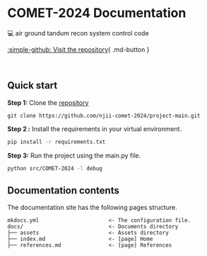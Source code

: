 # **COMET-2024 Documentation**

:computer: air ground tandum recon system control code

[:simple-github: Visit the repository](https://github.com/njii-comet-2024/project-main){ .md-button }

</br>


## Quick start

**Step 1:** Clone the [repository](https://github.com/njii-comet-2024/project-main.git)

```
git clone https://github.com/njii-comet-2024/project-main.git
```

**Step 2 :** Install the requirements in your virtual environment.

``` bash
pip install -r requirements.txt
```

**Step 3:** Run the project using the main.py file.

```bash
python src/COMET-2024 -l debug
```

## Documentation contents

The documentation site has the following pages structure.

```
mkdocs.yml                      <- The configuration file.
docs/                           <- Documents directory
├── assets                      <- Assets directory
├── index.md                    <- [page] Home
├── references.md               <- [page] References
```